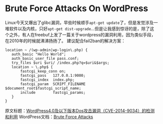 # Brute Force Attacks On WordPress

Linux今天又爆出了glibc漏洞，早些时候顺手`apt-get update`了，但是发觉涉及一堆软件以及内核，只好`apt-get dist-upgrade`...但是让我感到惊讶的是，除了这个之外，有人在freebuf上发了一篇关于wordpress的漏洞利用，因为类似手段，在2010年的时候就沸沸扬扬了。 建议配合fail2ban的解决方案：

```nginx
location ~ /(wp-admin|wp-login\.php) {
   auth_basic "Hello World";
   auth_basic_user_file pass.conf;
   try_files $uri $uri/ /index.php?q=$uri&$args;
   location ~ \.php$ {
       fastcgi_keep_conn on;
       fastcgi_pass   127.0.0.1:9000;
       fastcgi_index  index.php;
       fastcgi_param  SCRIPT_FILENAME $document_root$fastcgi_script_name;
       include        fastcgi_params;
   }
}
```

原文标题：[WordPress4.0及以下版本Dos攻击漏洞（CVE-2014-9034）的检测和利用](http://www.freebuf.com/vuls/57543.html) WordPress文档：[Brute Force Attacks](http://codex.wordpress.org/Brute_Force_Attacks)

